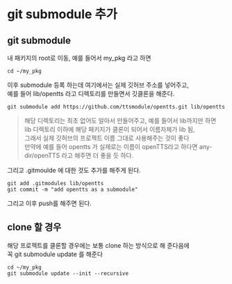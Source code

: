 # git submodule 추가
## git submodule
내 패키지의 root로 이동, 예를 들어서 my_pkg 라고 하면  
```
cd ~/my_pkg
```

이후 submodule 등록 하는데 여기에서는 실제 깃허브 주소를 넣어주고,   
예를 들어 lib/opentts 라고 디렉토리를 만들면서 깃클론을 해준다.  
```
git submodule add https://github.com/ttsmodule/opentts.git lib/opentts
```
> 해당 디렉토리는 최초 없어도 알아서 만들어주고, 예를 들어서 lib까지만 하면   
lib 디렉토리 이하에 해당 패키지가 클론이 되어서 이름자체가 lib 됨,   
그래서 실제 깃허브의 프로젝트 이름 그대로 사용해주는 것이 좋다   
만약에 예를 들어 opentts 가 실제로는 이름이 openTTS라고 하다면 any-dir/openTTS 라고 해주면 더 좋을 듯 하다.  

그리고 .gitmoulde 에 대한 것도 추가를 해주게 된다.  
```
git add .gitmodules lib/opentts
git commit -m "add opentts as a submodule"
```

그리고 이후 push를 해주면 된다. 

## clone 할 경우
해당 프로젝트를 클론할 경우에는 보통 clone 하는 방식으로 해 준다음에  
꼭 git submodule update 를 해준다 

```
cd ~/my_pkg
git submodule update --init --recursive
```



